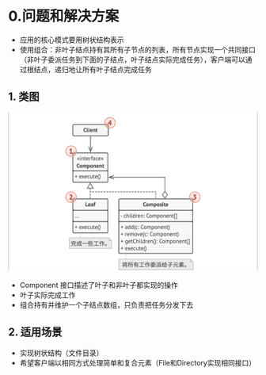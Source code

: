 # 0.问题和解决方案

- 应用的核心模式要用树状结构表示
- 使用组合：非叶子结点持有其所有子节点的列表，所有节点实现一个共同接口（非叶子委派任务到下面的子结点，叶子结点实际完成任务），客户端可以通过根结点，递归地让所有叶子结点完成任务



## 1. 类图

<img src='../../img/Composition.jpeg' />

- Component 接口描述了叶子和非叶子都实现的操作
- 叶子实际完成工作
- 组合持有并维护一个子结点数组，只负责把任务分发下去



## 2. 适用场景

- 实现树状结构（文件目录）
- 希望客户端以相同方式处理简单和复合元素（File和Directory实现相同接口）
